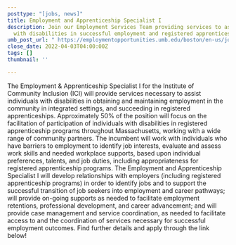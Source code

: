 ```yaml
---
posttype: "[jobs, news]"
title: Employment and Apprenticeship Specialist I
description: Join our Employment Services Team providing services to assist individuals
  with disabilities in successful employment and registered apprenticeships.
umb_post_url: " https://employmentopportunities.umb.edu/boston/en-us/job/513253/employment-apprenticeship-specialist"
close_date: 2022-04-03T04:00:00Z
tags: []
thumbnail: ''

---
```

The Employment & Apprenticeship Specialist I for the Institute of Community Inclusion (ICI) will provide services necessary to assist individuals with disabilities in obtaining and maintaining employment in the community in integrated settings, and succeeding in registered apprenticeships. Approximately 50% of the position will focus on the facilitation of participation of individuals with disabilities in registered apprenticeship programs throughout Massachusetts, working with a wide range of community partners. The incumbent will work with individuals who have barriers to employment to identify job interests, evaluate and assess work skills and needed workplace supports, based upon individual preferences, talents, and job duties, including appropriateness for registered apprenticeship programs. The Employment and Apprenticeship Specialist I will develop relationships with employers (including registered apprenticeship programs) in order to identify jobs and to support the successful transition of job seekers into employment and career pathways; will provide on-going supports as needed to facilitate employment retentions, professional development, and career advancement; and will provide case management and service coordination, as needed to facilitate access to and the coordination of services necessary for successful employment outcomes.  Find further details and apply through the link below!